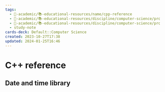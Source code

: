 ```yaml
---
tags:
  - 🔴-academic/📚-educational-resources/name/cpp-reference
  - 🔴-academic/📚-educational-resources/discipline/computer-science/programming-language/cpp
  - 🔴-academic/📚-educational-resources/discipline/computer-science/programming-language/c
  - study-note
cards-deck: Default::Computer Science
created: 2023-10-27T17:38
updated: 2024-01-25T16:46
---
```


# C++ reference

## Date and time library




